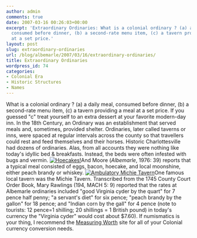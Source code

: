 ```yaml
---
author: admin
comments: true
date: 2007-03-16 00:26:03+00:00
excerpt: 'Extraordinary Ordinaries: What is a colonial ordinary ? (a) a daily meal,
  consumed before dinner, (b) a second-rate menu item, (c) a tavern providing a meal
  at a set price.'
layout: post
slug: extraordinary-ordinaries
url: /blog/albemarle/2007/03/16/extraordinary-ordinaries/
title: Extraordinary Ordinaries
wordpress_id: 74
categories:
- Colonial Era
- Historic Structures
- Names
---
```


What is a colonial ordinary ? (a) a daily meal, consumed before dinner, (b) a second-rate menu item, (c) a tavern providing a meal at a set price. If you guessed "c" treat yourself to an extra dessert at your favorite modern-day inn. In the 18th Century, an Ordinary was an establishment that served meals and, sometimes, provided shelter. Ordinaries, later called taverns or inns, were spaced at regular intervals across the county so that travellers could rest and feed themselves and their horses. Historic Charlottesville had dozens of ordinaries. Alas, from all accounts they were nothing like today's idyllic bed & breakfasts. Instead, the beds were often infested with bugs and vermin. [![Hoecakes!](http://www.locohistory.org/blog/wp-content/uploads/2007/03/michiehoecakes.jpg)](http://www.locohistory.org/blog/?attachment_id=76)And Moore (_Albemarle_, 1976: 39) reports that a typical meal consisted of eggs, bacon, hoecake, and local moonshine, either peach brandy or whiskey. [![Ambulatory Michie Tavern](http://www.locohistory.org/blog/wp-content/uploads/2007/03/michietavernnew.jpg)](http://www.locohistory.org/blog/?attachment_id=75)One famous local tavern was the Michie Tavern. Transcribed from the 1745 County Court Order Book, Mary Rawlings (194, MACH 5: 9) reported that the rates at Albemarle ordinaries included "good Virginia cyder by the quart" for 7 pence half penny; "a servant's diet" for six pence; "peach brandy by the gallon" for 18 pence; and "Indian corn by the gall" for 4 pence (note to tourists: 12 pence=1 shilling; 20 shillings = 1 British pound) in today's currency the "Virginia cyder" would cost about $7.60). If numismatics is your thing, I recommend the [Measuring Worth](http://www.measuringworth.com/calculators/ppoweruk/) site for all of your Colonial currency conversion needs.
